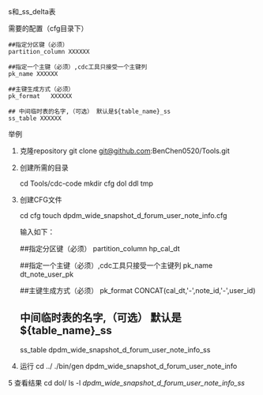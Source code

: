 s和_ss_delta表


需要的配置（cfg目录下）

    ##指定分区键（必须）
    partition_column XXXXXX
    
    ##指定一个主键（必须）,cdc工具只接受一个主键列
    pk_name XXXXXX
    
    ##主键生成方式（必须）
    pk_format   XXXXXX
    
    ## 中间临时表的名字,（可选） 默认是${table_name}_ss
    ss_table XXXXXX

举例

1. 克隆repository
   git clone git@github.com:BenChen0520/Tools.git

2. 创建所需的目录

   cd Tools/cdc-code
   mkdir cfg dol ddl tmp 

3. 创建CFG文件

    cd cfg
    touch dpdm_wide_snapshot_d_forum_user_note_info.cfg

    输入如下：

    ##指定分区键（必须）
    partition_column hp_cal_dt
    
    ##指定一个主键（必须）,cdc工具只接受一个主键列
    pk_name dt_note_user_pk
    
    ##主键生成方式（必须）
    pk_format   CONCAT(cal_dt,'-',note_id,'-',user_id)
    
    ## 中间临时表的名字,（可选） 默认是${table_name}_ss
    ss_table dpdm_wide_snapshot_d_forum_user_note_info_ss

4. 运行
   cd ../
   ./bin/gen dpdm_wide_snapshot_d_forum_user_note_info

5 查看结果
  cd dol/
  ls -l *dpdm_wide_snapshot_d_forum_user_note_info_ss*




